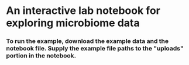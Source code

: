 # An interactive lab notebook for exploring microbiome data

### To run the example, download the example data and the notebook file. Supply the example file paths to the "uploads" portion in the notebook.
